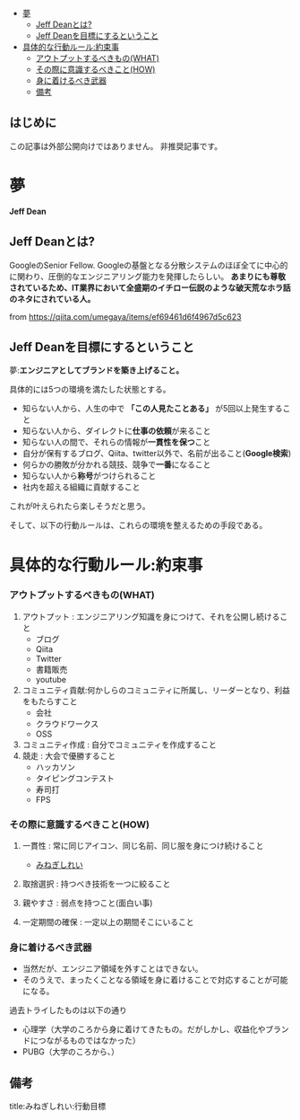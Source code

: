 
- [夢](#夢)
  - [Jeff Deanとは?](#jeff-deanとは)
  - [Jeff Deanを目標にするということ](#jeff-deanを目標にするということ)
- [具体的な行動ルール:約束事](#具体的な行動ルール約束事)
    - [アウトプットするべきもの(WHAT)](#アウトプットするべきものwhat)
    - [その際に意識するべきこと(HOW)](#その際に意識するべきことhow)
    - [身に着けるべき武器](#身に着けるべき武器)
  - [備考](#備考)



## はじめに

この記事は外部公開向けではありません。
非推奨記事です。



# 夢

**Jeff Dean**

## Jeff Deanとは?

GoogleのSenior Fellow. Googleの基盤となる分散システムのほぼ全てに中心的に関わり、圧倒的なエンジニアリング能力を発揮したらしい。
**あまりにも尊敬されているため、IT業界において全盛期のイチロー伝説のような破天荒なホラ話のネタにされている人。**

from https://qiita.com/umegaya/items/ef69461d6f4967d5c623

## Jeff Deanを目標にするということ

夢:**エンジニアとしてブランドを築き上げること。**

具体的には5つの環境を満たした状態とする。

- 知らない人から、人生の中で **「この人見たことある」** が5回以上発生すること
- 知らない人から、ダイレクトに**仕事の依頼**が来ること
- 知らない人の間で、それらの情報が**一貫性を保つ**こと
- 自分が保有するブログ、Qiita、twitter以外で、名前が出ること(**Google検索**)
- 何らかの勝敗が分かれる競技、競争で**一番**になること
- 知らない人から**称号**がつけられること
- 社内を超える組織に貢献すること

これが叶えられたら楽しそうだと思う。

そして、以下の行動ルールは、これらの環境を整えるための手段である。


# 具体的な行動ルール:約束事

### アウトプットするべきもの(WHAT)

1. アウトプット : エンジニアリング知識を身につけて、それを公開し続けること
    - ブログ
    - Qiita
    - Twitter
    - 書籍販売
    - youtube
2. コミュニティ貢献:何かしらのコミュニティに所属し、リーダーとなり、利益をもたらすこと
    - 会社
    - クラウドワークス 
    - OSS
3. コミュニティ作成 : 自分でコミュニティを作成すること
4. 競走 : 大会で優勝すること
    - ハッカソン
    - タイピングコンテスト
    - 寿司打
    - FPS




### その際に意識するべきこと(HOW)

1. 一貫性 : 常に同じアイコン、同じ名前、同じ服を身につけ続けること
    - [みねぎしれい](https://pm.short-tips.info/who/self_produce.md)

2. 取捨選択 : 持つべき技術を一つに絞ること

3. 親やすさ : 弱点を持つこと(面白い事)

4. 一定期間の確保 : 一定以上の期間そこにいること






### 身に着けるべき武器

- 当然だが、エンジニア領域を外すことはできない。
- そのうえで、まったくことなる領域を身に着けることで対応することが可能になる。


過去トライしたものは以下の通り

- 心理学（大学のころから身に着けてきたもの。だがしかし、収益化やブランドにつながるものではなかった）
- PUBG（大学のころから、）




## 備考


title:みねぎしれい:行動目標







